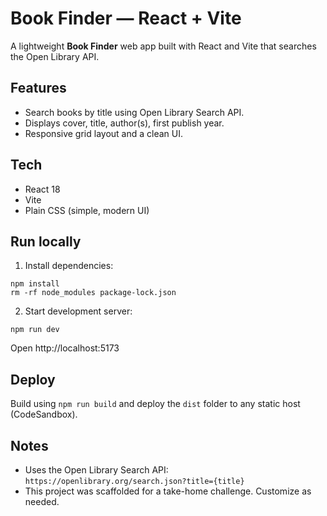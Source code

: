 # Book Finder — React + Vite

A lightweight **Book Finder** web app built with React and Vite that searches the Open Library API.

## Features
- Search books by title using Open Library Search API.
- Displays cover, title, author(s), first publish year.
- Responsive grid layout and a clean UI.

## Tech
- React 18
- Vite
- Plain CSS (simple, modern UI)

## Run locally
1. Install dependencies:
```
npm install
rm -rf node_modules package-lock.json
```
2. Start development server:
```
npm run dev
```
Open http://localhost:5173

## Deploy
Build using `npm run build` and deploy the `dist` folder to any static host (CodeSandbox).

## Notes
- Uses the Open Library Search API: `https://openlibrary.org/search.json?title={title}`
- This project was scaffolded for a take-home challenge. Customize as needed.



